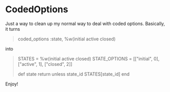 CodedOptions
============

Just a way to clean up my normal way to deal with coded options.  Basically,
it turns

> coded_options :state, %w(initial active closed)

into

> STATES = %w(initial active closed)
> STATE_OPTIONS = [["initial", 0], ["active", 1], ["closed", 2]]
>
> def state
>   return unless state_id
>   STATES[state_id]
> end

Enjoy!
